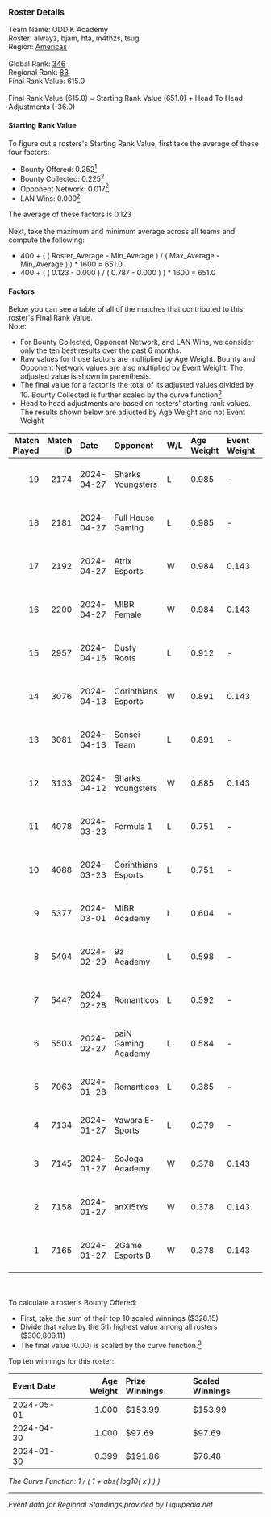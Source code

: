 ### Roster Details<br />
Team Name: ODDIK Academy<br />
Roster: alwayz, bjam, hta, m4thzs, tsug<br />
Region: [Americas]( ../standings_americas.md)<br />
<br />
Global Rank: [346](../standings_global.md)<br />
Regional Rank: [83]( ../standings_americas.md)<br />
Final Rank Value:  615.0<br />
<br />
Final Rank Value (615.0) = Starting Rank Value (651.0) + Head To Head Adjustments (-36.0)<br />

#### Starting Rank Value<br />
To figure out a rosters's Starting Rank Value, first take the average of these four factors:<br />
- Bounty Offered: 0.252[<sup>1</sup>](#table2)
- Bounty Collected: 0.225[<sup>2</sup>](#table1)
- Opponent Network: 0.017[<sup>2</sup>](#table1)
- LAN Wins: 0.000[<sup>2</sup>](#table1)

The average of these factors is 0.123<br />
<br />
Next, take the maximum and minimum average across all teams and compute the following:<br />
- 400 + ( ( Roster_Average - Min_Average ) / ( Max_Average - Min_Average ) ) * 1600 = 651.0
- 400 + ( ( 0.123 - 0.000 ) / ( 0.787 - 0.000 ) ) * 1600 = 651.0


#### Factors<br />
Below you can see a table of all of the matches that contributed to this roster's Final Rank Value.<br />
Note:<br />

- For Bounty Collected, Opponent Network, and LAN Wins, we consider only the ten best results over the past 6 months.
- Raw values for those factors are multiplied by Age Weight. Bounty and Opponent Network values are also multiplied by Event Weight. The adjusted value is shown in parenthesis.
- The final value for a factor is the total of its adjusted values divided by 10. Bounty Collected is further scaled by the curve function[<sup>3</sup>](#curveFunction)
- Head to head adjustments are based on rosters' starting rank values. The results shown below are adjusted by Age Weight and not Event Weight
<span id="table1"></span><br />


| Match Played | Match ID | Date       | Opponent            | W/L | Age Weight | Event Weight | Bounty Collected | Opponent Network | LAN Wins  | H2H Adj. | Roster                                |
| -: | -: | :- | :- | :- | :- | :- | :- | :- | :- | -: | :- |
|           19 |     2174 | 2024-04-27 | Sharks Youngsters   | L   | 0.985      | -            | -                | -                | -         |   -14.53 | alwayz, bjam, hta, m4thzs, tsug       |
|           18 |     2181 | 2024-04-27 | Full House Gaming   | L   | 0.985      | -            | -                | -                | -         |   -13.99 | alwayz, bjam, hta, m4thzs, tsug       |
|           17 |     2192 | 2024-04-27 | Atrix Esports       | W   | 0.984      | 0.143        | 0.006 (0.001)    | 0.190 (0.027)    | 0 (0.000) |    18.05 | alwayz, bjam, hta, m4thzs, tsug       |
|           16 |     2200 | 2024-04-27 | MIBR Female         | W   | 0.984      | 0.143        | 0.015 (0.002)    | 0.227 (0.032)    | 0 (0.000) |    19.60 | alwayz, bjam, hta, m4thzs, tsug       |
|           15 |     2957 | 2024-04-16 | Dusty Roots         | L   | 0.912      | -            | -                | -                | -         |   -12.29 | alwayz, bjam, hta, m4thzs, tsug       |
|           14 |     3076 | 2024-04-13 | Corinthians Esports | W   | 0.891      | 0.143        | 0.002 (0.000)    | 0.458 (0.058)    | 0 (0.000) |    16.91 | alwayz, bjam, hta, m4thzs, tsug       |
|           13 |     3081 | 2024-04-13 | Sensei Team         | L   | 0.891      | -            | -                | -                | -         |    -9.38 | alwayz, bjam, hta, m4thzs, tsug       |
|           12 |     3133 | 2024-04-12 | Sharks Youngsters   | W   | 0.885      | 0.143        | 0.003 (0.000)    | 0.407 (0.051)    | 0 (0.000) |    14.28 | alwayz, bjam, hta, m4thzs, tsug       |
|           11 |     4078 | 2024-03-23 | Formula 1           | L   | 0.751      | -            | -                | -                | -         |   -11.51 | alwayz, bjam, hta, m4thzs, tsug       |
|           10 |     4088 | 2024-03-23 | Corinthians Esports | L   | 0.751      | -            | -                | -                | -         |    -9.96 | alwayz, bjam, hta, m4thzs, tsug       |
|            9 |     5377 | 2024-03-01 | MIBR Academy        | L   | 0.604      | -            | -                | -                | -         |    -6.83 | alwayz, bjam, hta, m4thzs, tsug       |
|            8 |     5404 | 2024-02-29 | 9z Academy          | L   | 0.598      | -            | -                | -                | -         |    -8.72 | alwayz, bjam, hta, m4thzs, tsug       |
|            7 |     5447 | 2024-02-28 | Romanticos          | L   | 0.592      | -            | -                | -                | -         |    -9.00 | alwayz, bjam, hta, m4thzs, tsug       |
|            6 |     5503 | 2024-02-27 | paiN Gaming Academy | L   | 0.584      | -            | -                | -                | -         |    -8.05 | alwayz, bjam, hta, m4thzs, tsug       |
|            5 |     7063 | 2024-01-28 | Romanticos          | L   | 0.385      | -            | -                | -                | -         |    -5.88 | Lukita, ronazik, Skr, Tatu, will1ZERA |
|            4 |     7134 | 2024-01-27 | Yawara E-Sports     | L   | 0.379      | -            | -                | -                | -         |    -5.26 | j0w, lash, PremiuM, ritz, stAx        |
|            3 |     7145 | 2024-01-27 | SoJoga Academy      | W   | 0.378      | 0.143        | 0.000 (0.000)    | 0.021 (0.001)    | 0 (0.000) |     4.93 | alwayz, bjam, gaard, hta, tsug        |
|            2 |     7158 | 2024-01-27 | anXi5tYs            | W   | 0.378      | 0.143        | 0.000 (0.000)    | 0.010 (0.001)    | 0 (0.000) |     3.27 | alwayz, bjam, gaard, hta, tsug        |
|            1 |     7165 | 2024-01-27 | 2Game Esports B     | W   | 0.378      | 0.143        | 0.000 (0.000)    | 0.000 (0.000)    | 0 (0.000) |     2.31 | alwayz, bjam, gaard, hta, tsug        |

<br />
<span id="table2"></span><br />
To calculate a roster's Bounty Offered:<br />

- First, take the sum of their top 10 scaled winnings ($328.15)
- Divide that value by the 5th highest value among all rosters ($300,806.11)
- The final value (0.00) is scaled by the curve function.[<sup>3</sup>](#curveFunction)

Top ten winnings for this roster:<br />

| Event Date | Age Weight | Prize Winnings | Scaled Winnings |
| :- | -: | :- | :- |
| 2024-05-01 |      1.000 | $153.99        | $153.99         |
| 2024-04-30 |      1.000 | $97.69         | $97.69          |
| 2024-01-30 |      0.399 | $191.86        | $76.48          |


<span id="curveFunction"></span>_The Curve Function: 1 / ( 1 + abs( log10( x ) ) )_<br />

---
_Event data for Regional Standings provided by Liquipedia.net_<br />
